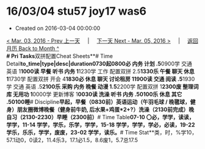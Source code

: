 # 16/03/04 stu57 joy17 was6

* Created on 2016-03-04 00:00:00

[&lt; Mar. 03, 2016 - Prev 上一天](d03.md)     \|     [下一天 Next - Mar. 05, 2016 &gt;](d05.md)     \|     [返回月历 Back to Month ^](index.md)   
**\# Pri Tasks**双拼配置Cheat Sheets**\# Time Detail**to\_time\|type\|desc\|duration0730起0800必 内务 计划 .5**0900学 交通 英语 1**1000读 早餐 听书 内务 1**1230学 工作 配置双拼 2.5**1330乐 午餐 聊天 休息 1**1730学 配置双拼 开会 4**1830必 休息 聊天 讨论租房 11900读 交通 阅读 .5**1930学 交通 英语 .5**2100乐 采购 内务 晚餐 动漫 1.5**2200学 配置双拼 1**2300废 整理词库 无用功 1**0000学 更新博客 1**0030读 洗澡 听书 内务 .50100乐 休息 其它 .50100睡**\# Discipline**早起，早餐（0830前）英语运动（午羽毛球 / 晚毽球，健身）朋友圈微博晚餐（健身前牛奶, 后水果+鸡蛋\*2+?）洗澡（2130前完成）晚自习（2130-2230）早睡（2300前）**\# Time Table**07-10 〇必，学学，读读，学学，11-14 学学，学乐，乐学，学学，15-18 学学，学学，学必，必读，19-22 学乐，乐乐，学学，废废，23-02 学学，读乐。**\# Time Stat**类，时，%学10，57.1动0，0读2，11.4乐3，17.1必1.5，8.6废1，5.7总17.5

